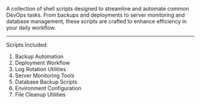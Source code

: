 A collection of shell scripts designed to streamline and automate common DevOps tasks. From backups and deployments to server monitoring and database management, these scripts are crafted to enhance efficiency in your daily workflow.

--------------------------------------------------------------------------------------------------------------------------------------------------------------------------------------------

Scripts Included:
1. Backup Automation
2. Deployment Workflow
3. Log Rotation Utilities
4. Server Monitoring Tools
5. Database Backup Scripts
6. Environment Configuration
7. File Cleanup Utilities
